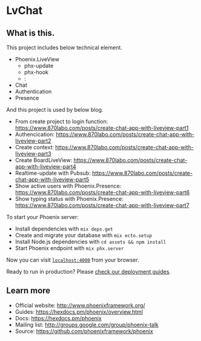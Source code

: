 # LvChat

## What is this.

This project includes below technical element.

- Phoenix.LiveView
  - phx-update
  - phx-hook
  - :
- Chat
- Authentication
- Presence

And this project is used by below blog.

* From create project to login function: https://www.870labo.com/posts/create-chat-app-with-liveview-part1
* Authencication: https://www.870labo.com/posts/create-chat-app-with-liveview-part2
* Create context: https://www.870labo.com/posts/create-chat-app-with-liveview-part3
* Create BoardLiveView: https://www.870labo.com/posts/create-chat-app-with-liveview-part4
* Realtime-update with Pubsub: https://www.870labo.com/posts/create-chat-app-with-liveview-part5
* Show active users with Phoenix.Presence: https://www.870labo.com/posts/create-chat-app-with-liveview-part6
* Show typing status with Phoenix.Presence: https://www.870labo.com/posts/create-chat-app-with-liveview-part7

To start your Phoenix server:

  * Install dependencies with `mix deps.get`
  * Create and migrate your database with `mix ecto.setup`
  * Install Node.js dependencies with `cd assets && npm install`
  * Start Phoenix endpoint with `mix phx.server`

Now you can visit [`localhost:4000`](http://localhost:4000) from your browser.

Ready to run in production? Please [check our deployment guides](https://hexdocs.pm/phoenix/deployment.html).

## Learn more

  * Official website: http://www.phoenixframework.org/
  * Guides: https://hexdocs.pm/phoenix/overview.html
  * Docs: https://hexdocs.pm/phoenix
  * Mailing list: http://groups.google.com/group/phoenix-talk
  * Source: https://github.com/phoenixframework/phoenix
